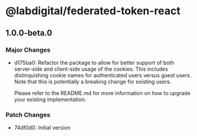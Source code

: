 # @labdigital/federated-token-react

## 1.0.0-beta.0

### Major Changes

- d175ba0: Refactor the package to allow for better support of both server-side and
  client-side usage of the cookies. This includes distinquishing cookie names for
  authenticated users versus guest users. Note that this is potentially a breaking
  change for existing users.

  Please refer to the README.md for more information on how to upgrade your
  existing implementation.

### Patch Changes

- 74df0d0: Initial version
